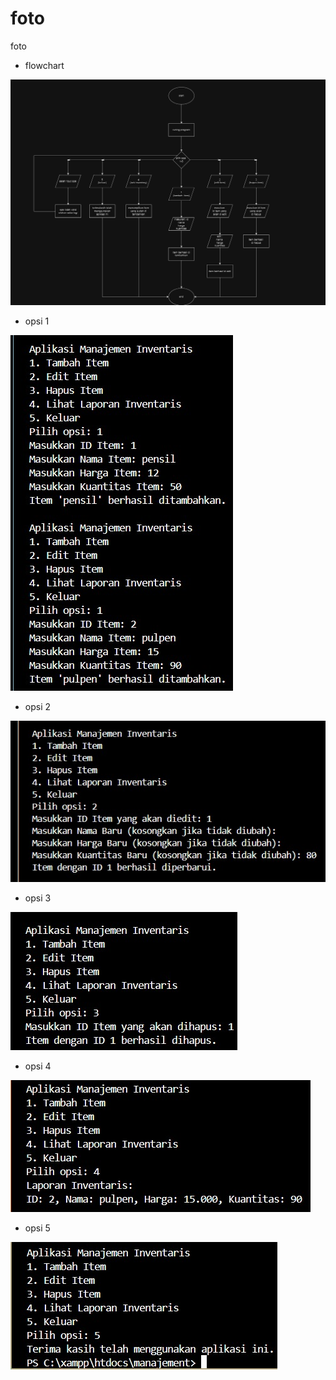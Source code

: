 # foto
foto

- flowchart

![](tes%20foto/flowchart%20program.png)

- opsi 1

![](tes%20foto/opsi%201.jpeg)

- opsi 2

![](tes%20foto/opsi%202.jpeg)

- opsi 3

![](tes%20foto/opsi%203.jpeg)

- opsi 4

![](tes%20foto/opsi%204.jpeg)

- opsi 5 

![](tes%20foto/opsi%205.jpeg)
